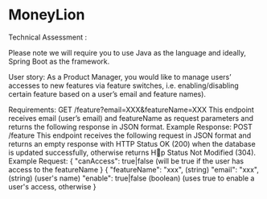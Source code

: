 # MoneyLion
Technical Assessment :


Please note we will require you to use Java as the language and ideally, Spring Boot as the framework.


User story:
As a Product Manager, you would like to manage users’ accesses to new features via feature switches,
i.e. enabling/disabling certain feature based on a user’s email and feature names).

Requirements:
GET /feature?email=XXX&featureName=XXX
This endpoint receives email (user’s email) and featureName as request parameters and
returns the following response in JSON format.
Example Response:
POST /feature
This endpoint receives the following request in JSON format and returns an empty
response with HTTP Status OK (200) when the database is updated successfully, otherwise
returns H􀂂p Status Not Modified (304).
Example Request:
{
"canAccess": true|false (will be true if the user has access to the featureName
}
{
"featureName": "xxx", (string)
"email": "xxx", (string) (user's name)
"enable": true|false (boolean) (uses true to enable a user's access, otherwise
}
